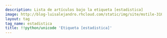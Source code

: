 ```yaml
---
description: Lista de artículos bajo la etiqueta [estadistica]
image: http://blog-luisalejandro.rhcloud.com/static/img/site/mstile-310x310.png
layout: tag
tag_name: estadistica
title: !!python/unicode 'Etiqueta [estadistica]'
---
```

